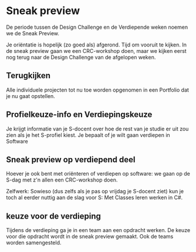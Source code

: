 # Sneak preview
De periode tussen de Design Challenge en de Verdiepende weken noemen we de Sneak Preview.

Je oriëntatie is hopelijk (zo goed als) afgerond. Tijd om vooruit te kijken. In de sneak preview gaan we een CRC-workshop doen, maar we kijken eerst nog terug naar de Design Challenge van de afgelopen weken.


## Terugkijken
Alle individuele projecten tot nu toe worden opgenomen in een Portfolio dat je nu gaat opstellen.


## Profielkeuze-info en Verdiepingskeuze
Je krijgt informatie van je S-docent over hoe de rest van je studie er uit zou zien als je het S-profiel kiest.
Je bepaalt of je wilt gaan verdiepen in Software


## Sneak preview op verdiepend deel
Hoever je ook bent met oriënteren of verdiepen op software: we gaan op de S-dag met z'n allen een CRC-workshop doen.

Zelfwerk:
Sowieso (dus zelfs als je pas op vrijdag je S-docent ziet) kun je toch al eerder nuttig aan de slag voor S:
Met Classes leren werken in C#.


## keuze voor de verdieping
Tijdens de verdieping ga je in een team aan een opdracht werken. De keuze voor die opdracht wordt in de sneak preview gemaakt. Ook de teams worden samengesteld.
